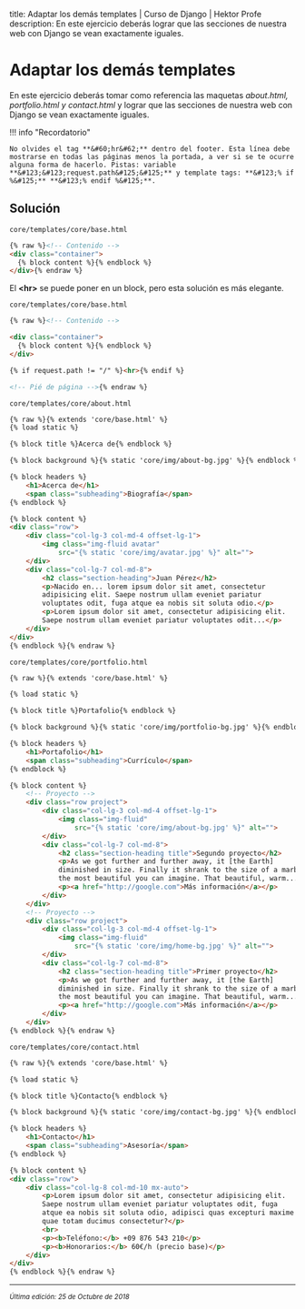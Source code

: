title: Adaptar los demás templates | Curso de Django | Hektor Profe
description: En este ejercicio deberás lograr que las secciones de nuestra web con Django se vean exactamente iguales. 

<style>
.admonition.note > .superfences-tabs > label:hover, .headerlink{ color: #018dc5 !important; }
.admonition.note { box-shadow: none; margin: 0; padding: 0; border-left: 0; border-radius: 0; font-size: 105%; }
.admonition.note label{ font-size: 91%; }
.admonition.note > .admonition-title { display: none; }
</style>

# Adaptar los demás templates

En este ejercicio deberás tomar como referencia las maquetas *about.html, portfolio.html y contact.html* y lograr que las secciones de nuestra web con Django se vean exactamente iguales. 

!!! info "Recordatorio"

    No olvides el tag **&#60;hr&#62;** dentro del footer. Esta línea debe mostrarse en todas las páginas menos la portada, a ver si se te ocurre alguna forma de hacerlo. Pistas: variable **&#123;&#123;request.path&#125;&#125;** y template tags: **&#123;% if %&#125;** **&#123;% endif %&#125;**.

## Solución

`core/templates/core/base.html`

```html
{% raw %}<!-- Contenido -->
<div class="container">
  {% block content %}{% endblock %}
</div>{% endraw %}
``` 

El **&#60;hr&#62;** se puede poner en un block, pero esta solución es más elegante.

`core/templates/core/base.html`

```html
{% raw %}<!-- Contenido -->

<div class="container">
  {% block content %}{% endblock %}
</div>

{% if request.path != "/" %}<hr>{% endif %}

<!-- Pié de página -->{% endraw %}
``` 

`core/templates/core/about.html` 
```html
{% raw %}{% extends 'core/base.html' %}
{% load static %}

{% block title %}Acerca de{% endblock %}

{% block background %}{% static 'core/img/about-bg.jpg' %}{% endblock %}

{% block headers %}
    <h1>Acerca de</h1>
    <span class="subheading">Biografía</span>
{% endblock %}

{% block content %}
<div class="row"> 
    <div class="col-lg-3 col-md-4 offset-lg-1">
        <img class="img-fluid avatar" 
            src="{% static 'core/img/avatar.jpg' %}" alt="">
    </div>
    <div class="col-lg-7 col-md-8">
        <h2 class="section-heading">Juan Pérez</h2>   
        <p>Nacido en... lorem ipsum dolor sit amet, consectetur
        adipisicing elit. Saepe nostrum ullam eveniet pariatur
        voluptates odit, fuga atque ea nobis sit soluta odio.</p>
        <p>Lorem ipsum dolor sit amet, consectetur adipisicing elit.
        Saepe nostrum ullam eveniet pariatur voluptates odit...</p>
    </div>
</div>
{% endblock %}{% endraw %}
``` 

`core/templates/core/portfolio.html` 
```html
{% raw %}{% extends 'core/base.html' %}

{% load static %}

{% block title %}Portafolio{% endblock %}

{% block background %}{% static 'core/img/portfolio-bg.jpg' %}{% endblock %}

{% block headers %}
    <h1>Portafolio</h1>
    <span class="subheading">Currículo</span>
{% endblock %}

{% block content %}
    <!-- Proyecto -->
    <div class="row project">  	
        <div class="col-lg-3 col-md-4 offset-lg-1">
            <img class="img-fluid" 
                src="{% static 'core/img/about-bg.jpg' %}" alt="">
        </div>
        <div class="col-lg-7 col-md-8">
            <h2 class="section-heading title">Segundo proyecto</h2>   
            <p>As we got further and further away, it [the Earth]
            diminished in size. Finally it shrank to the size of a marble,
            the most beautiful you can imagine. That beautiful, warm....</p>
            <p><a href="http://google.com">Más información</a></p>
        </div>
    </div>
    <!-- Proyecto -->
    <div class="row project">  	
        <div class="col-lg-3 col-md-4 offset-lg-1">
            <img class="img-fluid" 
                src="{% static 'core/img/home-bg.jpg' %}" alt="">
        </div>
        <div class="col-lg-7 col-md-8">
            <h2 class="section-heading title">Primer proyecto</h2>   
            <p>As we got further and further away, it [the Earth]
            diminished in size. Finally it shrank to the size of a marble,
            the most beautiful you can imagine. That beautiful, warm....</p>
            <p><a href="http://google.com">Más información</a></p>
        </div>
    </div>
{% endblock %}{% endraw %}
``` 

`core/templates/core/contact.html`
```html
{% raw %}{% extends 'core/base.html' %}

{% load static %}

{% block title %}Contacto{% endblock %}

{% block background %}{% static 'core/img/contact-bg.jpg' %}{% endblock %}

{% block headers %}
    <h1>Contacto</h1>
    <span class="subheading">Asesoría</span>
{% endblock %}

{% block content %}
<div class="row"> 
    <div class="col-lg-8 col-md-10 mx-auto">
        <p>Lorem ipsum dolor sit amet, consectetur adipisicing elit.
        Saepe nostrum ullam eveniet pariatur voluptates odit, fuga
        atque ea nobis sit soluta odio, adipisci quas excepturi maxime
        quae totam ducimus consectetur?</p>
        <br>
        <p><b>Teléfono:</b> +09 876 543 210</p>
        <p><b>Honorarios:</b> 60€/h (precio base)</p>
    </div>
</div>
{% endblock %}{% endraw %}
``` 

___
<small class="edited"><i>Última edición: 25 de Octubre de 2018</i></small>